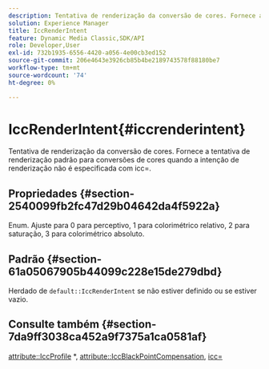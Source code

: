 ```yaml
---
description: Tentativa de renderização da conversão de cores. Fornece a tentativa de renderização padrão para conversões de cores quando a intenção de renderização não é especificada com icc=.
solution: Experience Manager
title: IccRenderIntent
feature: Dynamic Media Classic,SDK/API
role: Developer,User
exl-id: 732b1935-6556-4420-a056-4e00cb3ed152
source-git-commit: 206e4643e3926cb85b4be2189743578f88180be7
workflow-type: tm+mt
source-wordcount: '74'
ht-degree: 0%

---
```


# IccRenderIntent{#iccrenderintent}

Tentativa de renderização da conversão de cores. Fornece a tentativa de renderização padrão para conversões de cores quando a intenção de renderização não é especificada com icc=.

## Propriedades {#section-2540099fb2fc47d29b04642da4f5922a}

Enum. Ajuste para 0 para perceptivo, 1 para colorimétrico relativo, 2 para saturação, 3 para colorimétrico absoluto.

## Padrão {#section-61a05067905b44099c228e15de279dbd}

Herdado de `default::IccRenderIntent` se não estiver definido ou se estiver vazio.

## Consulte também {#section-7da9ff3038ca452a9f7375a1ca0581af}

[attribute::IccProfile](../../../../../is-api/image-catalog/image-serving-api-ref/c-image-catalog-reference/c-attributes-reference/r-iccprofilecmyk.md#reference-db89f9dac33e447cadb359ec1ba27ee0) &#42;, [attribute::IccBlackPointCompensation](../../../../../is-api/image-catalog/image-serving-api-ref/c-image-catalog-reference/c-attributes-reference/r-iccblackpointcompensation.md#reference-357626375ee140d1807f0c05171c733f), [icc=](../../../../../is-api/http-ref/image-serving-api-ref/c-http-protocol-reference/c-command-reference/r-icc.md#reference-182b5679e21e4df3b4d330535a5a7517)
